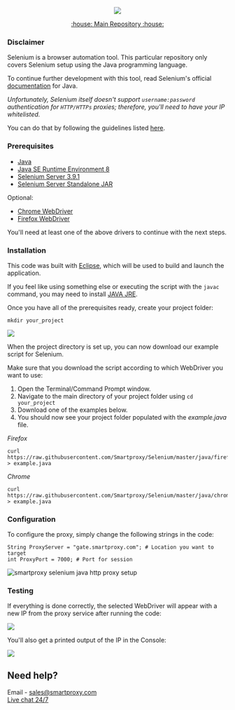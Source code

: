 <p align="center">
    <a href="https://smartproxy.com/"><img src="https://snipboard.io/3IyORg.jpg"></a>
  </a>
</p>

<p align="center">
    <a href="https://github.com/Smartproxy/Smartproxy"> :house: Main Repository :house: </a>
</p>

### Disclaimer

Selenium is a browser automation tool. This particular repository only covers Selenium setup using the Java programming language.

To continue further development with this tool, read Selenium's official [documentation](https://seleniumhq.github.io/selenium/docs/api/java/index.html) for Java.

*Unfortunately, Selenium itself doesn't support `username:password` authentication for `HTTP/HTTPs` proxies; therefore, you'll need to have your IP whitelisted.*

You can do that by following the guidelines listed [here](https://help.smartproxy.com/docs/residential-authentication-methods).

### Prerequisites

- [Java](https://www.java.com/en/)
- [Java SE Runtime Environment 8](https://www.oracle.com/technetwork/java/javase/downloads/jre8-downloads-2133155.html)
- [Selenium Server 3.9.1](https://selenium-release.storage.googleapis.com/3.9/selenium-server-3.9.1.zip)
- [Selenium Server Standalone JAR](https://selenium-release.storage.googleapis.com/3.9/selenium-server-standalone-3.9.1.jar)

Optional:
- [Chrome WebDriver](https://sites.google.com/a/chromium.org/chromedriver/downloads)
- [Firefox WebDriver](https://github.com/mozilla/geckodriver/releases)

You'll need at least one of the above drivers to continue with the next steps.

### Installation

This code was built with [Eclipse](https://www.eclipse.org/), which will be used to build and launch the application.

If you feel like using something else or executing the script with the `javac` command, you may need to install [JAVA JRE](https://www.oracle.com/technetwork/java/javase/downloads/server-jre8-downloads-2133154.html).

Once you have all of the prerequisites ready, create your project folder:

```
mkdir your_project
```
<img src="https://i.imgur.com/6US2PJs.png">

When the project directory is set up, you can now download our example script for Selenium.

Make sure that you download the script according to which WebDriver you want to use:

1. Open the Terminal/Command Prompt window.
2. Navigate to the main directory of your project folder using `cd your_project`
3. Download one of the examples below.
4. You should now see your project folder populated with the *example.java* file.

*Firefox*

```
curl https://raw.githubusercontent.com/Smartproxy/Selenium/master/java/firefox/example.java > example.java
```

*Chrome*

```
curl https://raw.githubusercontent.com/Smartproxy/Selenium/master/java/chrome/example.java > example.java
```

### Configuration

To configure the proxy, simply change the following strings in the code:

```
String ProxyServer = "gate.smartproxy.com"; # Location you want to target
int ProxyPort = 7000; # Port for session
```

<img src="https://i.imgur.com/RfCa9xV.png" alt="smartproxy selenium java http proxy setup">

### Testing

If everything is done correctly, the selected WebDriver will appear with a new IP from the proxy service after running the code:

<img src="https://i.imgur.com/EUbzHh4.png">

You'll also get a printed output of the IP in the Console:

<img src="https://i.imgur.com/tBbOAlA.png">

## Need help?
Email - sales@smartproxy.com
<br><a href="https://smartproxy.com">Live chat 24/7</a>
